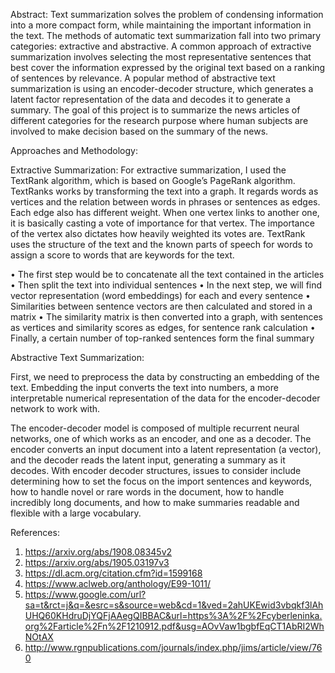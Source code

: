 Abstract: Text summarization solves the problem of condensing information into a more compact form,
while maintaining the important information in the text. The methods of automatic text
summarization fall into two primary categories: extractive and abstractive. A common approach
of extractive summarization involves selecting the most representative sentences that best cover
the information expressed by the original text based on a ranking of sentences by relevance. A
popular method of abstractive text summarization is using an encoder-decoder structure, which
generates a latent factor representation of the data and decodes it to generate a summary. The goal of this project is to summarize the news articles of different categories for the research purpose where human subjects are involved to make decision based on the summary of the news.

Approaches and Methodology:

Extractive Summarization: 
For extractive summarization, I used the TextRank algorithm, which is based on Google’s PageRank algorithm. TextRanks works by transforming the text into a graph. It regards words as vertices and the relation between words in phrases or sentences as edges. Each edge also has different weight. When one vertex links to another one, it is basically casting a vote of importance for that vertex. The importance of the vertex also dictates how heavily weighted its votes are. TextRank uses the structure of the text and the known parts of speech for words to assign a score to words that are keywords for the text.

•	The first step would be to concatenate all the text contained in the articles
•	Then split the text into individual sentences
•	In the next step, we will find vector representation (word embeddings) for each and every sentence
•	Similarities between sentence vectors are then calculated and stored in a matrix
•	The similarity matrix is then converted into a graph, with sentences as vertices and similarity scores as edges, for sentence rank calculation
•	Finally, a certain number of top-ranked sentences form the final summary


Abstractive Text Summarization:

First, we need to preprocess the data by constructing an embedding of the text. Embedding
the input converts the text into numbers, a more interpretable numerical representation of the
data for the encoder-decoder network to work with.

The encoder-decoder model is composed of multiple recurrent neural networks, one of
which works as an encoder, and one as a decoder. The encoder converts an input document into a
latent representation (a vector), and the decoder reads the latent input, generating a summary as it
decodes. With encoder decoder structures, issues to consider include determining how to set the
focus on the import sentences and keywords, how to handle novel or rare words in the document,
how to handle incredibly long documents, and how to make summaries readable and flexible
with a large vocabulary.


References:
1.	https://arxiv.org/abs/1908.08345v2
2.	https://arxiv.org/abs/1905.03197v3
3.	https://dl.acm.org/citation.cfm?id=1599168
4.	https://www.aclweb.org/anthology/E99-1011/
5.	https://www.google.com/url?sa=t&rct=j&q=&esrc=s&source=web&cd=1&ved=2ahUKEwid3vbqkf3lAhUHQ60KHdruDjYQFjAAegQIBBAC&url=https%3A%2F%2Fcyberleninka.org%2Farticle%2Fn%2F1210912.pdf&usg=AOvVaw1bgbfEqCT1AbRI2WhNOtAX
6.	http://www.rgnpublications.com/journals/index.php/jims/article/view/760
